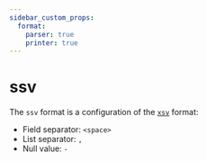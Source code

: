 ```yaml
---
sidebar_custom_props:
  format:
    parser: true
    printer: true
---
```


# ssv

The `ssv` format is a configuration of the [`xsv`](xsv.md) format:

- Field separator: `<space>`
- List separator: `,`
- Null value: `-`
